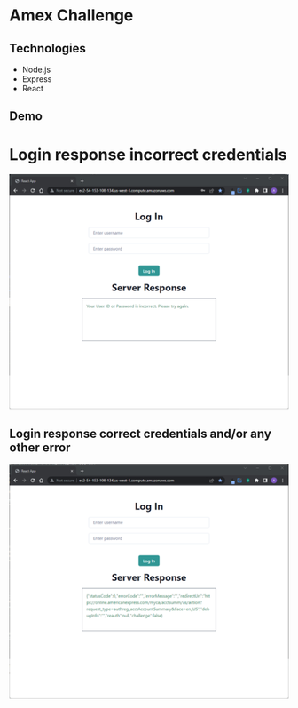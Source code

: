 # Amex Challenge

## Technologies

* Node.js
* Express
* React


## Demo

# Login response incorrect credentials
![Demo1](demo/demoIncorrectLogin.png "Incorrect credentials")

## Login response correct credentials and/or any other error
![Demo2](demo/demoCoorectCredentials.png "Correct credentials and/or any other error")
